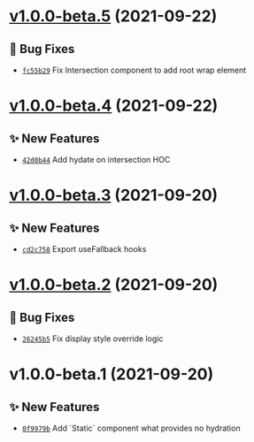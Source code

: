 # [v1.0.0-beta.5](https://github.com/TomokiMiyauci/react-patial-hydration/compare/v1.0.0-beta.4...v1.0.0-beta.5) (2021-09-22)

## 🐛 Bug Fixes
- [`fc55b29`](https://github.com/TomokiMiyauci/react-patial-hydration/commit/fc55b29)   Fix Intersection component to add root wrap element

# [v1.0.0-beta.4](https://github.com/TomokiMiyauci/react-patial-hydration/compare/v1.0.0-beta.3...v1.0.0-beta.4) (2021-09-22)

## ✨ New Features
- [`42d0b44`](https://github.com/TomokiMiyauci/react-patial-hydration/commit/42d0b44)   Add hydate on intersection HOC

# [v1.0.0-beta.3](https://github.com/TomokiMiyauci/react-patial-hydration/compare/v1.0.0-beta.2...v1.0.0-beta.3) (2021-09-20)

## ✨ New Features
- [`cd2c758`](https://github.com/TomokiMiyauci/react-patial-hydration/commit/cd2c758)   Export useFallback hooks

# [v1.0.0-beta.2](https://github.com/TomokiMiyauci/react-patial-hydration/compare/v1.0.0-beta.1...v1.0.0-beta.2) (2021-09-20)

## 🐛 Bug Fixes
- [`26245b5`](https://github.com/TomokiMiyauci/react-patial-hydration/commit/26245b5)   Fix display style override logic

# v1.0.0-beta.1 (2021-09-20)

## ✨ New Features
- [`0f9979b`](https://github.com/TomokiMiyauci/react-patial-hydration/commit/0f9979b)   Add &#x60;Static&#x60; component what provides no hydration
